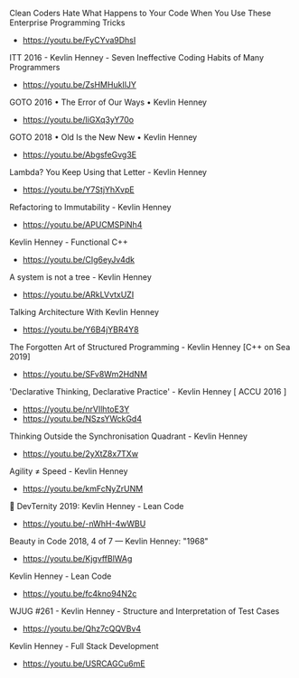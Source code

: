 Clean Coders Hate What Happens to Your Code When You Use These Enterprise Programming Tricks
* https://youtu.be/FyCYva9DhsI

ITT 2016 - Kevlin Henney - Seven Ineffective Coding Habits of Many Programmers
* https://youtu.be/ZsHMHukIlJY

GOTO 2016 • The Error of Our Ways • Kevlin Henney
* https://youtu.be/IiGXq3yY70o

GOTO 2018 • Old Is the New New • Kevlin Henney
* https://youtu.be/AbgsfeGvg3E

Lambda? You Keep Using that Letter - Kevlin Henney
* https://youtu.be/Y7StjYhXvpE

Refactoring to Immutability - Kevlin Henney
* https://youtu.be/APUCMSPiNh4

Kevlin Henney - Functional C++
* https://youtu.be/CIg6eyJv4dk

A system is not a tree - Kevlin Henney
* https://youtu.be/ARkLVvtxUZI

Talking Architecture With Kevlin Henney
* https://youtu.be/Y6B4jYBR4Y8

The Forgotten Art of Structured Programming - Kevlin Henney [C++ on Sea 2019]
* https://youtu.be/SFv8Wm2HdNM

'Declarative Thinking, Declarative Practice' - Kevlin Henney [ ACCU 2016 ]
* https://youtu.be/nrVIlhtoE3Y
* https://youtu.be/NSzsYWckGd4

Thinking Outside the Synchronisation Quadrant - Kevlin Henney
* https://youtu.be/2yXtZ8x7TXw

Agility ≠ Speed - Kevlin Henney
* https://youtu.be/kmFcNyZrUNM

🚀 DevTernity 2019: Kevlin Henney - Lean Code
* https://youtu.be/-nWhH-4wWBU

Beauty in Code 2018, 4 of 7 — Kevlin Henney: "1968"
* https://youtu.be/KjgvffBlWAg

Kevlin Henney - Lean Code
* https://youtu.be/fc4kno94N2c

WJUG #261 - Kevlin Henney - Structure and Interpretation of Test Cases
* https://youtu.be/Qhz7cQQVBv4

Kevlin Henney - Full Stack Development
* https://youtu.be/USRCAGCu6mE
